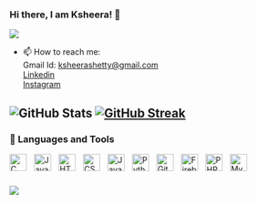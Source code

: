 ### Hi there, I am Ksheera! 👋 
<!--![My GitHub Profile image](https://github.com/eddiejaoude.png)-->

<!--https://github.com/Ksheerashetty/Ksheerashetty/assets/65451950/9fddddc0-7cd5-420d-9a63-887d001057c4-->
<img src="C:\Users\kshee\Downloads\gif.gif">


- 📫 How to reach me:</br>
Gmail Id: ksheerashetty@gmail.com </br>
<a href = "https://www.linkedin.com/in/ksheera-shetty-059b61216"> Linkedin</a></br>
<a href = "https://www.instagram.com/_ksheera_shetty_/?utm_medium=copy_link">Instagram</a></br>
<!--<img src = "https://github-readme-stats.vercel.app/api?username=Ksheerashetty&&theme=aura&show_icons=true">-->
<!--<img src = "https://github-readme-stats.vercel.app/api?username=Ksheerashetty&&show_icons=true&title_color=00A4F8&icon_color=0A7F94&text_color=00CCC3&bg_color=000000">

<a href="https://git.io/streak-stats"><img src="https://streak-stats.demolab.com?user=Ksheerashetty&theme=tokyonight"></a>
</br>-->
<img src="https://github-readme-stats.vercel.app/api?username=Ksheerashetty&&show_icons=true&title_color=00A4F8&icon_color=0A7F94&text_color=00CCC3&bg_color=000000" alt="GitHub Stats">        <a href="https://git.io/streak-stats"><img src="https://streak-stats.demolab.com?user=Ksheerashetty&theme=tokyonight" alt="GitHub Streak"></a></br>
---

### 🧰 Languages and Tools      

 <img align="left" alt="C" title="C" width="30px" style="padding-right:10px;" src="https://cdn.jsdelivr.net/gh/devicons/devicon/icons/c/c-plain.svg" />           
<img align="left" alt="Java" title="Java" width="30px" style="padding-right:10px;" src="https://cdn.jsdelivr.net/gh/devicons/devicon/icons/java/java-original.svg"/>
<img align="left" alt="HTML" title="HTML" width="30px" style="padding-right:10px;" src="https://cdn.jsdelivr.net/gh/devicons/devicon/icons/html5/html5-plain.svg" />
<img align="left" alt="CSS" title="CSS" width="30px" style="padding-right:10px;" src="https://cdn.jsdelivr.net/gh/devicons/devicon/icons/css3/css3-plain.svg" />
<img align="left" alt="JavaScript" title="JavaScript" width="30px" style="padding-right:10px;" src="https://cdn.jsdelivr.net/gh/devicons/devicon/icons/javascript/javascript-plain.svg" />
<img align="left" alt="Python" title="Python" width="30px" style="padding-right:10px;" src="https://cdn.jsdelivr.net/gh/devicons/devicon/icons/python/python-plain.svg" />
<img align="left" alt="GitHub" title="Github" width="30px" style="padding-right:10px;" src="https://cdn.jsdelivr.net/gh/devicons/devicon/icons/github/github-original.svg"/>
 <img align="left" alt="Firebase" title="Firebase" width="30px" style="padding-right:10px;" src="https://cdn.jsdelivr.net/gh/devicons/devicon/icons/firebase/firebase-plain.svg" />
 <img  align="left" alt="PHP" title="PHP" width="30px" style="padding-right:10px;" src="https://cdn.jsdelivr.net/gh/devicons/devicon/icons/php/php-original.svg" />
 <img align="left" alt="MySQL" title="MySQL" width="30px" style="padding-right:10px;" src="https://cdn.jsdelivr.net/gh/devicons/devicon/icons/mysql/mysql-original.svg" />     

        
<br />

#
<a href="https://visitorbadge.io/status?path=Ksheerashetty"><img src="https://api.visitorbadge.io/api/visitors?path=Ksheerashetty&label=Profile%20Views&labelColor=%230a7f94&countColor=%2300ccc3&style=flat&labelStyle=none" /></a>

<!--[![Visitors](https://api.visitorbadge.io/api/visitors?path=Ksheerashetty&label=Profile%20Views&labelColor=%23ba68c8&countColor=%232ccce4&style=flat&labelStyle=none)](https://visitorbadge.io/status?path=Ksheerashetty)
<!--[![Top Langs](https://github-readme-stats.vercel.app/api/top-langs/?username=anuraghazra&layout=pie)](https://github.com/anuraghazra/github-readme-stats)
<!--[![Top Langs](https://github-readme-stats.vercel.app/api/top-langs/?username=Ksheerashetty&layout=donut-vertical)](https://github.com/Ksheerashetty?tab=repositories)-->
<!--<a href="https://visitorbadge.io/status?path=https%3A%2F%2Fgithub.com%2FKsheerashetty"><img src="https://api.visitorbadge.io/api/visitors?path=https%3A%2F%2Fgithub.com%2FKsheerashetty&label=Views&labelColor=%23ba68c8&countColor=%232ccce4&style=flat" /></a>
<!-- ![visitors](https://visitor-badge.glitch.me/badge?page_id=page.id&left_color=green&right_color=red)
<!--[![Top Langs](https://github-readme-stats.vercel.app/api/top-langs/?username=Ksheerashetty)](https://github.com/Ksheerashetty/github-readme-stats)
<!--[![Readme Card](https://github-readme-stats.vercel.app/api/pin/?username=Ksheerashetty&repo=github-readme-stats)](https://github.com/Ksheerashetty/github-readme-stats)
pins
<!--[instagram](https://www.instagram.com/_ksheera_shetty_/?utm_medium=copy_link)
<!--[instagram](https://encrypted-tbn0.gstatic.com/images?q=tbn:ANd9GcQ1U6LmpzoBNg2YbRan2SF3p9S1CafG33UMocaKrzKtNsZgijE2QNwVpYzJpRFumSJX0rU&usqp=CAU)
<!-- <a href = "https://www.hackerrank.com/ksheerashetty">HackerRank </br>
<!--
**Ksheerashetty/Ksheerashetty** is a ✨ _special_ ✨ repository because its `README.md` (this file) appears on your GitHub profile.
Here are some ideas to get you started:

- 🔭 I’m currently working on ...
- 🌱 I’m currently learning ...
- 👯 I’m looking to collaborate on ...
- 🤔 I’m looking for help with ...
- 💬 Ask me about ...
 ...
- 😄 Pronouns: ...
- ⚡ Fun fact: ...
-->
